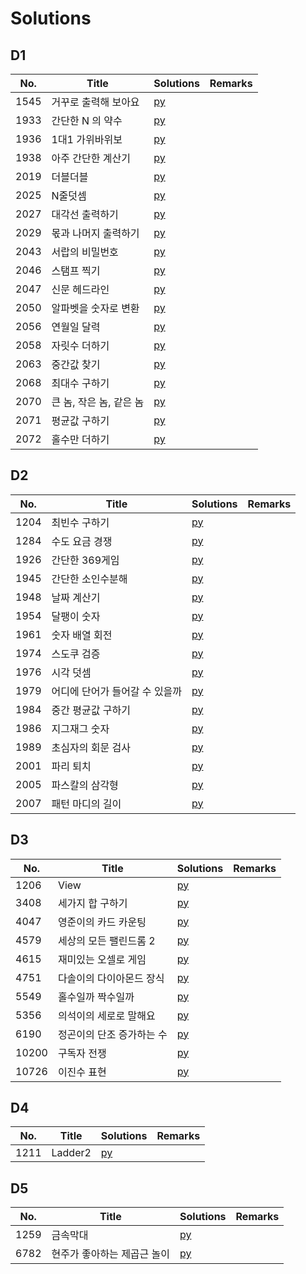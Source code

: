 # Solutions


## D1
| No. | Title | Solutions | Remarks |
| ---- | ---- | ---- | ---- |
| 1545 | 거꾸로 출력해 보아요 | [py](D1/1545.py) | |
| 1933 | 간단한 N 의 약수 | [py](D1/1933.py) | |
| 1936 | 1대1 가위바위보 | [py](D1/1936.py) | |
| 1938 | 아주 간단한 계산기 | [py](D1/1938.py) | |
| 2019 | 더블더블 | [py](D1/2019.py) | |
| 2025 | N줄덧셈 | [py](D1/2025.py) | |
| 2027 | 대각선 출력하기 | [py](D1/2027.py) | |
| 2029 | 몫과 나머지 출력하기 | [py](D1/2029.py) | |
| 2043 | 서랍의 비밀번호 | [py](D1/2043.py) | |
| 2046 | 스탬프 찍기 | [py](D1/2046.py) | |
| 2047 | 신문 헤드라인 | [py](D1/2047.py) | |
| 2050 | 알파벳을 숫자로 변환 | [py](D1/2050.py) | |
| 2056 | 연월일 달력 | [py](D1/2056.py) | |
| 2058 | 자릿수 더하기 | [py](D1/2058.py) | |
| 2063 | 중간값 찾기 | [py](D1/2063.py) | |
| 2068 | 최대수 구하기 | [py](D1/2068.py) | |
| 2070 | 큰 놈, 작은 놈, 같은 놈 | [py](D1/2070.py) | |
| 2071 | 평균값 구하기 | [py](D1/2071.py) | |
| 2072 | 홀수만 더하기 | [py](D1/2072.py) | |


## D2
| No. | Title | Solutions | Remarks |
| ---- | ---- | ---- | ---- |
| 1204 | 최빈수 구하기 | [py](D2/1204.py) | |
| 1284 | 수도 요금 경쟁 | [py](D2/1284.py) | |
| 1926 | 간단한 369게임 | [py](D2/1926.py) | |
| 1945 | 간단한 소인수분해 | [py](D2/1945.py) | |
| 1948 | 날짜 계산기 | [py](D2/1948.py) | |
| 1954 | 달팽이 숫자 | [py](D2/1954.py) | |
| 1961 | 숫자 배열 회전 | [py](D2/1961.py) | |
| 1974 | 스도쿠 검증 | [py](D2/1974.py) | |
| 1976 | 시각 덧셈 | [py](D2/1976.py) | |
| 1979 | 어디에 단어가 들어갈 수 있을까 | [py](D2/1979.py) | |
| 1984 | 중간 평균값 구하기 | [py](D2/1984.py) | |
| 1986 | 지그재그 숫자 | [py](D2/1986.py) | |
| 1989 | 초심자의 회문 검사 | [py](D2/1989.py) | |
| 2001 | 파리 퇴치 | [py](D2/2001.py) | |
| 2005 | 파스칼의 삼각형 | [py](D2/2005.py) | |
| 2007 | 패턴 마디의 길이 | [py](D2/2007.py) | |


## D3
| No. | Title | Solutions | Remarks |
| ---- | ---- | ---- | ---- |
| 1206 | View | [py](D3/1206.py) | |
| 3408 | 세가지 합 구하기 | [py](D3/3408.py) | |
| 4047 | 영준이의 카드 카운팅 | [py](D3/4047.py) | |
| 4579 | 세상의 모든 팰린드롬 2 | [py](D3/4579.py) | |
| 4615 | 재미있는 오셀로 게임 | [py](D3/4615.py) | |
| 4751 | 다솔이의 다이아몬드 장식 | [py](D3/4751.py) | |
| 5549 | 홀수일까 짝수일까 | [py](D3/5549.py) | |
| 5356 | 의석이의 세로로 말해요 | [py](D3/5356.py) | |
| 6190 | 정곤이의 단조 증가하는 수 | [py](D3/6190.py) | |
| 10200 | 구독자 전쟁 | [py](D3/10200.py) | |
| 10726 | 이진수 표현 | [py](D3/10726/main.py) | |


## D4
| No. | Title | Solutions | Remarks |
| ---- | ---- | ---- | ---- |
| 1211 | Ladder2 | [py](D4/1211.py) | |


## D5
| No. | Title | Solutions | Remarks |
| ---- | ---- | ---- | ---- |
| 1259 | 금속막대 | [py](D5/1259.py) | |
| 6782 | 현주가 좋아하는 제곱근 놀이 | [py](D5/6782.py) | |

